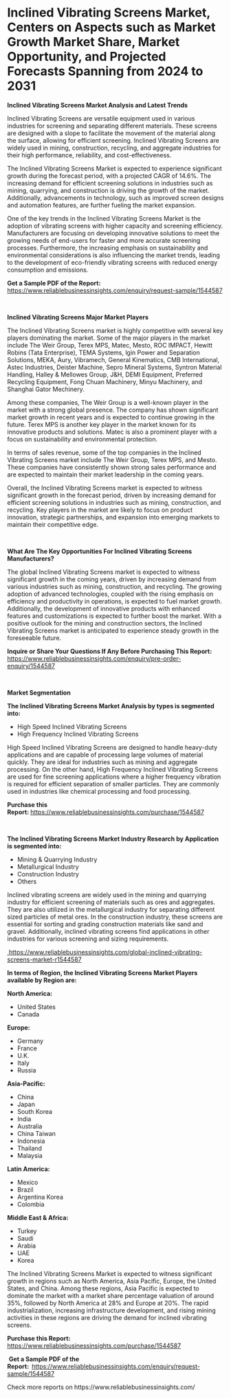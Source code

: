 <p><h1>Inclined Vibrating Screens Market, Centers on Aspects such as Market Growth Market Share, Market Opportunity, and Projected Forecasts Spanning from 2024 to 2031</h1></p><p><strong>Inclined Vibrating Screens Market Analysis and Latest Trends</strong></p>
<p><p>Inclined Vibrating Screens are versatile equipment used in various industries for screening and separating different materials. These screens are designed with a slope to facilitate the movement of the material along the surface, allowing for efficient screening. Inclined Vibrating Screens are widely used in mining, construction, recycling, and aggregate industries for their high performance, reliability, and cost-effectiveness.</p><p>The Inclined Vibrating Screens Market is expected to experience significant growth during the forecast period, with a projected CAGR of 14.6%. The increasing demand for efficient screening solutions in industries such as mining, quarrying, and construction is driving the growth of the market. Additionally, advancements in technology, such as improved screen designs and automation features, are further fueling the market expansion.</p><p>One of the key trends in the Inclined Vibrating Screens Market is the adoption of vibrating screens with higher capacity and screening efficiency. Manufacturers are focusing on developing innovative solutions to meet the growing needs of end-users for faster and more accurate screening processes. Furthermore, the increasing emphasis on sustainability and environmental considerations is also influencing the market trends, leading to the development of eco-friendly vibrating screens with reduced energy consumption and emissions.</p></p>
<p><strong>Get a Sample PDF of the Report:&nbsp;</strong> <a href="https://www.reliablebusinessinsights.com/enquiry/request-sample/1544587">https://www.reliablebusinessinsights.com/enquiry/request-sample/1544587</a></p>
<p>&nbsp;</p>
<p><strong>Inclined Vibrating Screens Major Market Players</strong></p>
<p><p>The Inclined Vibrating Screens market is highly competitive with several key players dominating the market. Some of the major players in the market include The Weir Group, Terex MPS, Matec, Mesto, ROC IMPACT, Hewitt Robins (Tata Enterprise), TEMA Systems, lgin Power and Separation Solutions, MEKA, Aury, Vibramech, General Kinematics, CMB International, Astec Industries, Deister Machine, Sepro Mineral Systems, Syntron Material Handling, Halley & Mellowes Group, J&H, DEMI Equipment, Preferred Recycling Equipment, Fong Chuan Machinery, Minyu Machinery, and Shanghai Gator Mechinery.</p><p>Among these companies, The Weir Group is a well-known player in the market with a strong global presence. The company has shown significant market growth in recent years and is expected to continue growing in the future. Terex MPS is another key player in the market known for its innovative products and solutions. Matec is also a prominent player with a focus on sustainability and environmental protection.</p><p>In terms of sales revenue, some of the top companies in the Inclined Vibrating Screens market include The Weir Group, Terex MPS, and Mesto. These companies have consistently shown strong sales performance and are expected to maintain their market leadership in the coming years.</p><p>Overall, the Inclined Vibrating Screens market is expected to witness significant growth in the forecast period, driven by increasing demand for efficient screening solutions in industries such as mining, construction, and recycling. Key players in the market are likely to focus on product innovation, strategic partnerships, and expansion into emerging markets to maintain their competitive edge.</p></p>
<p>&nbsp;</p>
<p><strong>What Are The Key Opportunities For Inclined Vibrating Screens Manufacturers?</strong></p>
<p><p>The global Inclined Vibrating Screens market is expected to witness significant growth in the coming years, driven by increasing demand from various industries such as mining, construction, and recycling. The growing adoption of advanced technologies, coupled with the rising emphasis on efficiency and productivity in operations, is expected to fuel market growth. Additionally, the development of innovative products with enhanced features and customizations is expected to further boost the market. With a positive outlook for the mining and construction sectors, the Inclined Vibrating Screens market is anticipated to experience steady growth in the foreseeable future.</p></p>
<p><strong>Inquire or Share Your Questions If Any Before Purchasing This Report:</strong> <a href="https://www.reliablebusinessinsights.com/enquiry/pre-order-enquiry/1544587">https://www.reliablebusinessinsights.com/enquiry/pre-order-enquiry/1544587</a></p>
<p>&nbsp;</p>
<p><strong>Market Segmentation</strong></p>
<p><strong>The Inclined Vibrating Screens Market Analysis by types is segmented into:</strong></p>
<p><ul><li>High Speed Inclined Vibrating Screens</li><li>High Frequency Inclined Vibrating Screens</li></ul></p>
<p><p>High Speed Inclined Vibrating Screens are designed to handle heavy-duty applications and are capable of processing large volumes of material quickly. They are ideal for industries such as mining and aggregate processing. On the other hand, High Frequency Inclined Vibrating Screens are used for fine screening applications where a higher frequency vibration is required for efficient separation of smaller particles. They are commonly used in industries like chemical processing and food processing.</p></p>
<p><strong>Purchase this Report:&nbsp;</strong><a href="https://www.reliablebusinessinsights.com/purchase/1544587">https://www.reliablebusinessinsights.com/purchase/1544587</a></p>
<p>&nbsp;</p>
<p><strong>The Inclined Vibrating Screens Market Industry Research by Application is segmented into:</strong></p>
<p><ul><li>Mining & Quarrying Industry</li><li>Metallurgical Industry</li><li>Construction Industry</li><li>Others</li></ul></p>
<p><p>Inclined vibrating screens are widely used in the mining and quarrying industry for efficient screening of materials such as ores and aggregates. They are also utilized in the metallurgical industry for separating different sized particles of metal ores. In the construction industry, these screens are essential for sorting and grading construction materials like sand and gravel. Additionally, inclined vibrating screens find applications in other industries for various screening and sizing requirements.</p></p>
<p><a href="https://www.reliablebusinessinsights.com/global-inclined-vibrating-screens-market-r1544587">&nbsp;https://www.reliablebusinessinsights.com/global-inclined-vibrating-screens-market-r1544587</a></p>
<p><strong>In terms of Region, the Inclined Vibrating Screens Market Players available by Region are:</strong></p>
<p>
    <p> <strong> North America: </strong>
        <ul>
            <li>United States</li>
            <li>Canada</li>
        </ul>
        </p> 
    <p> <strong> Europe: </strong>
        <ul>
            <li>Germany</li>
            <li>France</li>
            <li>U.K.</li>
            <li>Italy</li>
            <li>Russia</li>
        </ul>
        </p> 
    <p> <strong> Asia-Pacific: </strong>
        <ul>
            <li>China</li>
            <li>Japan</li>
            <li>South Korea</li>
            <li>India</li>
            <li>Australia</li>
            <li>China Taiwan</li>
            <li>Indonesia</li>
            <li>Thailand</li>
            <li>Malaysia</li>
        </ul>
        </p> 
    <p> <strong> Latin America: </strong>
        <ul>
            <li>Mexico</li>
            <li>Brazil</li>
            <li>Argentina Korea</li>
            <li>Colombia</li>
        </ul>
        </p> 
    <p> <strong> Middle East & Africa: </strong>
        <ul>
            <li>Turkey</li>
            <li>Saudi</li>
            <li>Arabia</li>
            <li>UAE</li>
            <li>Korea</li>
        </ul>
    </p>
    </p>
<p><p>The Inclined Vibrating Screens Market is expected to witness significant growth in regions such as North America, Asia Pacific, Europe, the United States, and China. Among these regions, Asia Pacific is expected to dominate the market with a market share percentage valuation of around 35%, followed by North America at 28% and Europe at 20%. The rapid industrialization, increasing infrastructure development, and rising mining activities in these regions are driving the demand for inclined vibrating screens.</p></p>
<p><strong>Purchase this Report: </strong><a href="https://www.reliablebusinessinsights.com/purchase/1544587">https://www.reliablebusinessinsights.com/purchase/1544587</a></p>
<p>&nbsp;<strong>Get a Sample PDF of the Report:&nbsp;&nbsp;</strong><a href="https://www.reliablebusinessinsights.com/enquiry/request-sample/1544587">https://www.reliablebusinessinsights.com/enquiry/request-sample/1544587</a></p>
<p><strong></strong></p>
<p>Check more reports on https://www.reliablebusinessinsights.com/</p>